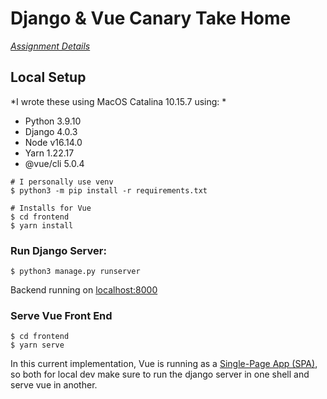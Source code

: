 # Django & Vue Canary Take Home

*[Assignment Details](https://github.com/drews256/python-take-home)*

## Local Setup
*I wrote these using MacOS Catalina 10.15.7 using: *
- Python 3.9.10 
- Django 4.0.3
- Node v16.14.0
- Yarn 1.22.17
- @vue/cli 5.0.4

```
# I personally use venv
$ python3 -m pip install -r requirements.txt

# Installs for Vue
$ cd frontend
$ yarn install
```

### Run Django Server:
```
$ python3 manage.py runserver
```
Backend running on [localhost:8000](http://localhost:8000)

### Serve Vue Front End
```
$ cd frontend
$ yarn serve
```

In this current implementation, Vue is running as a [Single-Page App (SPA)](https://vuejs.org/guide/extras/ways-of-using-vue.html#single-page-application-spa), so both for local dev make sure to run the django server in one shell and serve vue in another.